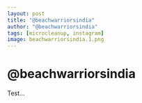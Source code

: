 ```yaml
---
layout: post
title: "@beachwarriorsindia"
author: "@beachwarriorsindia"
tags: [microcleanup, instagram]
image: beachwarriorsindia.1.png
---
```

# @beachwarriorsindia

Test...
